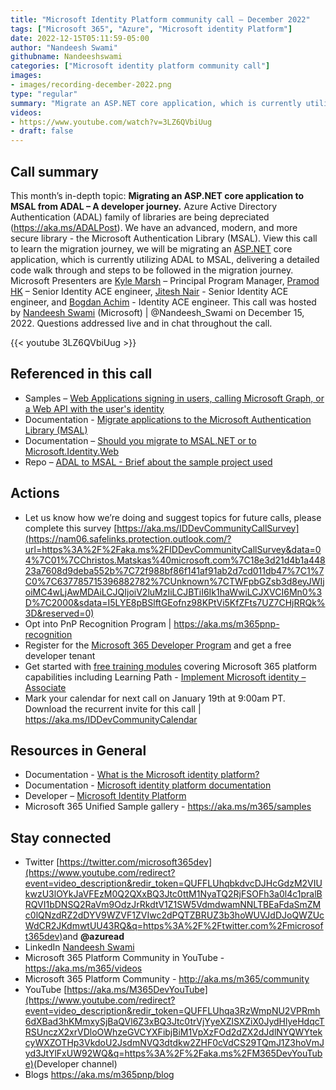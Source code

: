 ```yaml
---
title: "Microsoft Identity Platform community call – December 2022"
tags: ["Microsoft 365", "Azure", "Microsoft identity Platform"]
date: 2022-12-15T05:11:59-05:00
author: "Nandeesh Swami"
githubname: Nandeeshswami
categories: ["Microsoft identity platform community call"]
images:
- images/recording-december-2022.png
type: "regular"
summary: "Migrate an ASP.NET core application, which is currently utilizing ADAL to MSAL, with detailed code walk through (samples) and steps to be followed in the migration journey. Walk through 2 migration options - Asp.NetCore-ADAL-To-Identity-Web and Asp.NetCore-ADAL-To-MSAL."
videos:
- https://www.youtube.com/watch?v=3LZ6QVbiUug
- draft: false
---
```


## Call summary

This month’s in-depth topic: **Migrating an ASP.NET core application to MSAL from ADAL – A developer journey.** Azure Active Directory Authentication (ADAL) family of libraries are being depreciated (<https://aka.ms/ADALPost>). We have an advanced, modern, and more secure library - the Microsoft Authentication Library (MSAL). View this call to learn the migration journey, we will be migrating an [ASP.NET](http://asp.net/) core application, which is currently utilizing ADAL to MSAL, delivering a detailed code walk through and steps to be followed in the migration journey. Microsoft Presenters are [Kyle Marsh](https://twitter.com/kylemar) – Principal Program Manager, [Pramod HK](https://www.linkedin.com/in/pramod-kumar-hk-99191b63) – Senior Identity ACE engineer, [Jitesh Nair](https://www.linkedin.com/in/jithesh-p-nair-a0317829) - Senior Identity ACE engineer, and [Bogdan Achim](https://www.linkedin.com/in/bogdan-achim-72b77415/) - Identity ACE engineer. This call was hosted by [Nandeesh Swami](https://twitter.com/Nandeesh_Swami) (Microsoft) \| @Nandeesh_Swami on December 15, 2022. Questions addressed live and in chat throughout the call.

{{< youtube 3LZ6QVbiUug >}}

## Referenced in this call

* Samples – [Web Applications signing in users, calling Microsoft Graph, or a Web API with the user's identity](https://learn.microsoft.com/azure/active-directory/azuread-dev/sample-v1-code#web-applications)
* Documentation - [Migrate applications to the Microsoft Authentication Library (MSAL)](https://learn.microsoft.com/azure/active-directory/develop/msal-migration)
* Documentation – [Should you migrate to MSAL.NET or to Microsoft.Identity.Web](https://learn.microsoft.com/azure/active-directory/develop/msal-net-migration#should-you-migrate-to-msalnet-or-to-microsoftidentityweb)
* Repo – [ADAL to MSAL - Brief about the sample project used](https://github.com/idaceappdev/AdalToMsal/tree/main/NETCORE)

## Actions

* Let us know how we’re doing and suggest topics for future calls, please complete this survey [https://aka.ms/IDDevCommunityCallSurvey](https://nam06.safelinks.protection.outlook.com/?url=https%3A%2F%2Faka.ms%2FIDDevCommunityCallSurvey&data=04%7C01%7CChristos.Matskas%40microsoft.com%7C18e3d21d4b1a44823a7608d9deba552b%7C72f988bf86f141af91ab2d7cd011db47%7C1%7C0%7C637785715396882782%7CUnknown%7CTWFpbGZsb3d8eyJWIjoiMC4wLjAwMDAiLCJQIjoiV2luMzIiLCJBTiI6Ik1haWwiLCJXVCI6Mn0%3D%7C2000&sdata=I5LYE8pBSlftGEofnz98KPtVi5KfZFts7UZ7CHjRRQk%3D&reserved=0)
* Opt into PnP Recognition Program \| <https://aka.ms/m365pnp-recognition>
* Register for the [Microsoft 365 Developer Program](https://aka.ms/m365/devprogram) and get a free developer tenant
* Get started with [free training modules](https://aka.ms/m365/dev/learn) covering Microsoft 365 platform capabilities including Learning Path - [Implement Microsoft identity – Associate](https://learn.microsoft.com/learn/paths/m365-identity-associate/)
* Mark your calendar for next call on January 19th at 9:00am PT. Download the recurrent invite for this call \| <https://aka.ms/IDDevCommunityCalendar>

## Resources in General

* Documentation - [What is the Microsoft identity platform?](https://learn.microsoft.com/azure/active-directory/develop/v2-overview)
* Documentation - [Microsoft identity platform documentation](https://learn.microsoft.com/azure/active-directory/develop/)
* Developer – [Microsoft Identity Platform](https://developer.microsoft.com/identity)
* Microsoft 365 Unified Sample gallery - <https://aka.ms/m365/samples>

## Stay connected

* Twitter [https://twitter.com/microsoft365dev](https://www.youtube.com/redirect?event=video_description&redir_token=QUFFLUhqbkdvcDJHcGdzM2VIUkwzU3lOYkJaVFEzM0Q2QXxBQ3Jtc0ttM1NyaTQ2RjFSOFh3a0l4c1pralBRQVI1bDNSQ2RaVm9OdzJrRkdtV1Z1SW5VdmdwamNNLTBEaFdaSmZMc0lQNzdRZ2dDYV9WZVF1ZVIwc2dPQTZBRUZ3b3hoWUVJdDJoQWZUcWdCR2JKdmwtUU43RQ&q=https%3A%2F%2Ftwitter.com%2Fmicrosoft365dev)​ and **@azuread**
* LinkedIn [Nandeesh Swami](https://www.linkedin.com/in/nandeesh-s-301a7514/)
* Microsoft 365 Platform Community in YouTube - <https://aka.ms/m365/videos>
* Microsoft 365 Platform Community - <http://aka.ms/m365/community>
* YouTube [https://aka.ms/M365DevYouTube](https://www.youtube.com/redirect?event=video_description&redir_token=QUFFLUhqa3RzWmpNU2VPRmh6dXBad3hKMmxySjBaQVl6Z3xBQ3Jtc0trVjYyeXZlSXZiX0JydHlyeHdqcTRSUnczX2xrVDloOWhzeGVCYXFibjBiM1VpXzFOd2dZX2dJdlNYQWYtekcyWXZOTHp3VkdoU2JsdmNVQ3dtdkw2ZHF0cVdCS29TQmJ1Z3hoVmJyd3JtYlFxUW92WQ&q=https%3A%2F%2Faka.ms%2FM365DevYouTube)​ (Developer channel)
* Blogs <https://aka.ms/m365pnp/blog>
